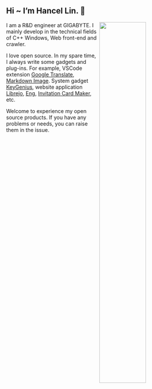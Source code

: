 ## Hi ~ I’m Hancel Lin. 👋


<img width="50%" align="right" src="https://github-readme-stats.vercel.app/api/?username=imlinhanchao&show_icons=true&title_color=fff&icon_color=79ff97&text_color=9f9f9f&bg_color=151515" />

I am a R&D engineer at GIGABYTE. I mainly develop in the technical fields of C++ Windows, Web front-end and crawler.

I love open source. In my spare time, I always write some gadgets and plug-ins. For example, VSCode extension [Google Translate](https://github.com/imlinhanchao/vsc-google-translate), [Markdown Image](https://github.com/imlinhanchao/vsc-markdown-image). System gadget [KeyGenius](https://github.com/imlinhanchao/KeyGenius), website application [Librejo](https://github.com/imlinhanchao/librejo), [Eng](https://github.com/imlinhanchao/eng), [Invitation Card Maker](https://github.com/imlinhanchao/invitation-card-maker), etc.

Welcome to experience my open source products. If you have any problems or needs, you can raise them in the issue.
